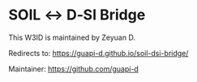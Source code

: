 # SOIL ↔ D‑SI Bridge

This W3ID is maintained by Zeyuan D.

Redirects to: https://guapi-d.github.io/soil-dsi-bridge/

Maintainer: https://github.com/guapi-d
